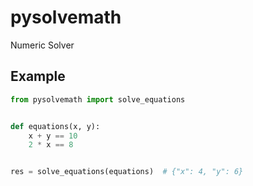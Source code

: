 # pysolvemath
Numeric Solver

## Example

```python
from pysolvemath import solve_equations


def equations(x, y):
    x + y == 10
    2 * x == 8


res = solve_equations(equations)  # {"x": 4, "y": 6}
```
